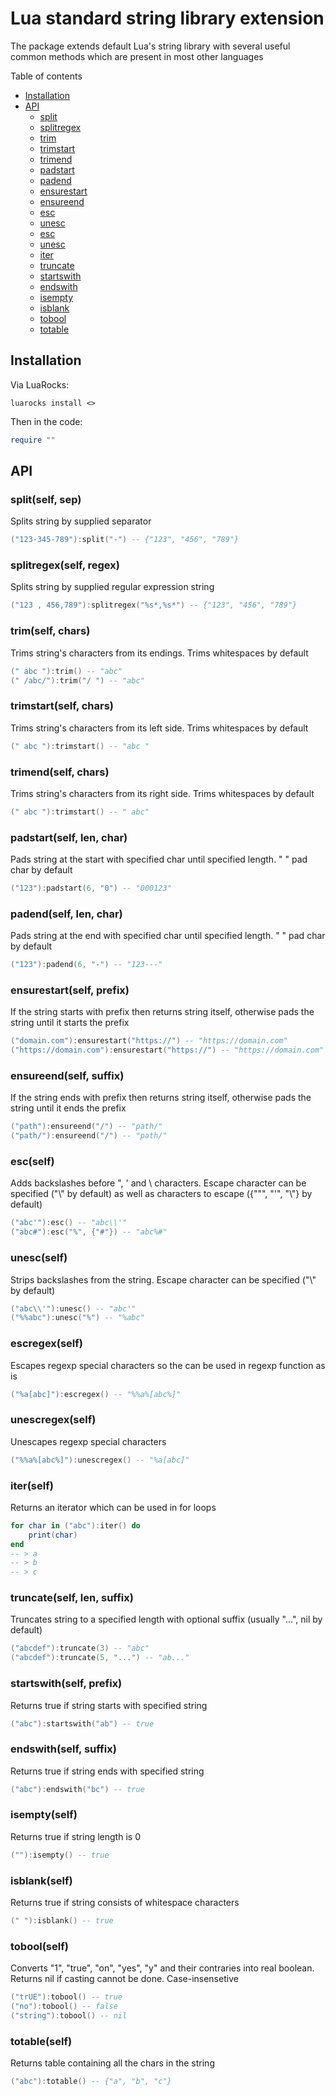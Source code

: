 # Lua standard string library extension
The package extends default Lua's string library with several useful common methods which are present in most other languages

Table of contents
- [Installation](#installation)
- [API](#api)
	- [split](#split)
	- [splitregex](#splitregex)
	- [trim](#trim)
	- [trimstart](#trimstart)
	- [trimend](#trimend)
	- [padstart](#padstart)
	- [padend](#padend)
	- [ensurestart](#ensurestart)
	- [ensureend](#ensureend)
	- [esc](#esc)
	- [unesc](#unesc)
	- [esc](#escregex)
	- [unesc](#unescregex)
	- [iter](#iter)
	- [truncate](#truncate)
	- [startswith](#startswith)
	- [endswith](#endswith)
	- [isempty](#isempty)
	- [isblank](#isblank)
	- [tobool](#tobool)
	- [totable](#totable)

## Installation
Via LuaRocks:
```
luarocks install <>
```
Then in the code:
```lua
require ""
```

## API

<a id="split"></a>

### split(self, sep)
Splits string by supplied separator
```lua
("123-345-789"):split("-") -- {"123", "456", "789"}
```

<a id="splitregex"></a>

### splitregex(self, regex)
Splits string by supplied regular expression string
```lua
("123 , 456,789"):splitregex("%s*,%s*") -- {"123", "456", "789"}
```

<a id="trim"></a>

### trim(self, chars)
Trims string's characters from its endings. Trims whitespaces by default
```lua
(" abc "):trim() -- "abc"
(" /abc/"):trim("/ ") -- "abc"
```

<a id="trimstart"></a>

### trimstart(self, chars)
Trims string's characters from its left side. Trims whitespaces by default
```lua
(" abc "):trimstart() -- "abc "
```

<a id="trimend"></a>

### trimend(self, chars)
Trims string's characters from its right side. Trims whitespaces by default
```lua
(" abc "):trimstart() -- " abc"
```

<a id="padstart"></a>

### padstart(self, len, char)
Pads string at the start with specified char until specified length. " " pad char by default
```lua
("123"):padstart(6, "0") -- "000123"
```

<a id="padend"></a>

### padend(self, len, char)
Pads string at the end with specified char until specified length. " " pad char by default
```lua
("123"):padend(6, "-") -- "123---"
```

<a id="ensurestart"></a>

### ensurestart(self, prefix)
If the string starts with prefix then returns string itself, otherwise pads the string until it starts the prefix
```lua
("domain.com"):ensurestart("https://") -- "https://domain.com"
("https://domain.com"):ensurestart("https://") -- "https://domain.com"
```

<a id="ensureend"></a>

### ensureend(self, suffix)
If the string ends with prefix then returns string itself, otherwise pads the string until it ends the prefix
```lua
("path"):ensureend("/") -- "path/"
("path/"):ensureend("/") -- "path/"
```

<a id="esc"></a>

### esc(self)
Adds backslashes before ", ' and \ characters. Escape character can be specified ("\\" by default) as well as characters to escape ({"\"", "'", "\\"} by default)
```lua
("abc'"):esc() -- "abc\\'"
("abc#"):esc("%", {"#"}) -- "abc%#"
```

<a id="unesc"></a>

### unesc(self)
Strips backslashes from the string. Escape character can be specified ("\\" by default)
```lua
("abc\\'"):unesc() -- "abc'"
("%%abc"):unesc("%") -- "%abc"
```

<a id="escregex"></a>

### escregex(self)
Escapes regexp special characters so the can be used in regexp function as is
```lua
("%a[abc]"):escregex() -- "%%a%[abc%]"
```

<a id="unescregex"></a>

### unescregex(self)
Unescapes regexp special characters
```lua
("%%a%[abc%]"):unescregex() -- "%a[abc]"
```


<a id="iter"></a>

### iter(self)
Returns an iterator which can be used in for loops
```lua
for char in ("abc"):iter() do
	print(char)
end
-- > a
-- > b
-- > c
```

<a id="truncate"></a>

### truncate(self, len, suffix)
Truncates string to a specified length with optional suffix (usually "...", nil by default)
```lua
("abcdef"):truncate(3) -- "abc"
("abcdef"):truncate(5, "...") -- "ab..."
```

<a id="startswith"></a>

### startswith(self, prefix)
Returns true if string starts with specified string
```lua
("abc"):startswith("ab") -- true
```

<a id="endswith"></a>

### endswith(self, suffix)
Returns true if string ends with specified string
```lua
("abc"):endswith("bc") -- true
```

<a id="isempty"></a>

### isempty(self)
Returns true if string length is 0
```lua
(""):isempty() -- true
```

<a id="isblank"></a>

### isblank(self)
Returns true if string consists of whitespace characters
```lua
(" "):isblank() -- true
```

<a id="tobool"></a>

### tobool(self)
Converts "1", "true", "on", "yes", "y" and their contraries into real boolean. Returns nil if casting cannot be done. Case-insensetive
```lua
("trUE"):tobool() -- true
("no"):tobool() -- false
("string"):tobool() -- nil
```

<a id="totable"></a>

### totable(self)
Returns table containing all the chars in the string
```lua
("abc"):totable() -- {"a", "b", "c"}
```

